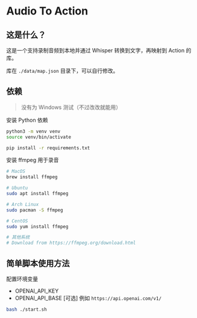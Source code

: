 # Audio To Action

## 这是什么？

这是一个支持录制音频到本地并通过 Whisper 转换到文字，再映射到 Action 的库。

库在 `./data/map.json` 目录下，可以自行修改。

## 依赖

> 没有为 Windows 测试（不过改改就能用）

安装 Python 依赖

```bash
python3 -m venv venv
source venv/bin/activate

pip install -r requirements.txt
```

安装 ffmpeg 用于录音

```bash
# MacOS
brew install ffmpeg

# Ubuntu
sudo apt install ffmpeg

# Arch Linux
sudo pacman -S ffmpeg

# CentOS
sudo yum install ffmpeg

# 其他系统
# Download from https://ffmpeg.org/download.html
```

## 简单脚本使用方法

配置环境变量

- OPENAI_API_KEY
- OPENAI_API_BASE [可选] 例如 `https://api.openai.com/v1/`

```bash
bash ./start.sh
```
